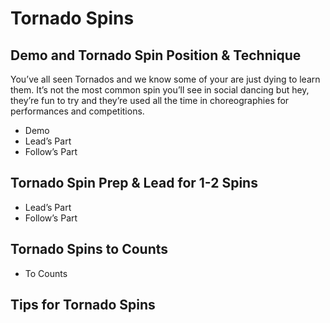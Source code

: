 # Tornado Spins

## Demo and Tornado Spin Position & Technique

You’ve all seen Tornados and we know some of your are just dying to learn them. It’s not the most common spin you’ll see in social dancing but hey, they’re fun to try and they’re used all the time in choreographies for performances and competitions.

* Demo
* Lead’s Part
* Follow’s Part

## Tornado Spin Prep & Lead for 1-2 Spins

* Lead’s Part
* Follow’s Part

## Tornado Spins to Counts

* To Counts

## Tips for Tornado Spins
